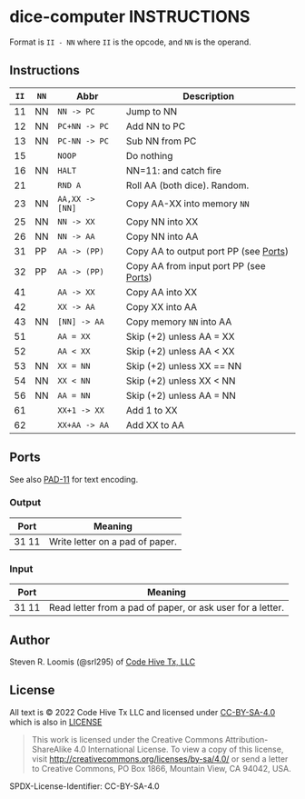 # dice-computer INSTRUCTIONS

Format is `II - NN` where `II` is the opcode, and `NN` is the operand.

## Instructions

| `II` | `NN` | Abbr | Description |
| -- | - | - | - |
| 11 | NN | `NN -> PC` | Jump to NN |
| 12 | NN | `PC+NN -> PC` | Add NN to PC |
| 13 | NN | `PC-NN -> PC` | Sub NN from PC |
| 15 |    | `NOOP` | Do nothing |
| 16 | NN | `HALT` | NN=11: and catch fire |
| 21 |    | `RND A` | Roll AA (both dice). Random. |
| 23 | NN | `AA,XX -> [NN]` | Copy AA-XX into memory `NN` |
| 25 | NN | `NN -> XX` | Copy NN into XX |
| 26 | NN | `NN -> AA` | Copy NN into AA |
| 31 | PP | `AA -> (PP)` | Copy AA to output port PP (see [Ports](#ports)) |
| 32 | PP | `AA -> (PP)` | Copy AA from input port PP (see [Ports](#ports)) |
| 41 |  | `AA -> XX` | Copy AA into XX |
| 42 |  | `XX -> AA` | Copy XX into AA |
| 43 | NN | `[NN] -> AA` | Copy memory `NN` into AA |
| 51 |  | `AA = XX` | Skip (+2) unless AA = XX |
| 52 |  | `AA < XX` | Skip (+2) unless AA < XX |
| 53 | NN | `XX = NN` | Skip (+2) unless XX == NN |
| 54 | NN | `XX < NN` | Skip (+2) unless XX < NN |
| 56 | NN | `AA = NN` | Skip (+2) unless AA = NN |
| 61 |  | `XX+1 -> XX` | Add 1 to XX |
| 62 |  | `XX+AA -> AA` | Add XX to AA |

## Ports

See also [PAD-11](./PAD-11.md) for text encoding.

### Output

| Port | Meaning |
| ---- | ------- |
| 31 11 | Write letter on a pad of paper. |

### Input

| Port | Meaning |
| ---- | ------- |
| 31 11 | Read letter from a pad of paper, or ask user for a letter. |

## Author

Steven R. Loomis (@srl295) of [Code Hive Tx, LLC](https://codehivetx.us)

## License

All text is © 2022 Code Hive Tx LLC and licensed under [CC-BY-SA-4.0](http://creativecommons.org/licenses/by-sa/4.0/) which is also in [LICENSE](./LICENSE)

> This work is licensed under the Creative Commons Attribution-ShareAlike 4.0 International License. To view a copy of this license, visit <http://creativecommons.org/licenses/by-sa/4.0/> or send a letter to Creative Commons, PO Box 1866, Mountain View, CA 94042, USA.

SPDX-License-Identifier: CC-BY-SA-4.0
